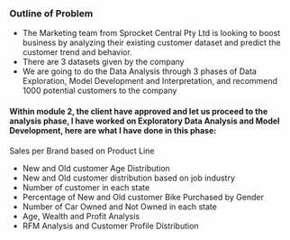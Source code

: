 ### Outline of Problem
- The Marketing team from Sprocket Central Pty Ltd is looking to boost business by analyzing their existing customer dataset and predict the customer trend and behavior.
- There are 3 datasets given by the company
- We are going to do the Data Analysis through 3 phases of
Data Exploration, Model Development and Interpretation, and recommend 1000 potential customers to the company

#### Within module 2, the client have approved and let us proceed to the analysis phase, I have worked on Exploratory Data Analysis and Model Development, here are what I have done in this phase:

Sales per Brand based on Product Line
- New and Old customer Age Distribution
- New and Old customer distribution based on job industry
- Number of customer in each state
- Percentage of New and Old customer Bike Purchased by
Gender
- Number of Car Owned and Not Owned in each state
- Age, Wealth and Profit Analysis
- RFM Analysis and Customer Profile Distribution 
